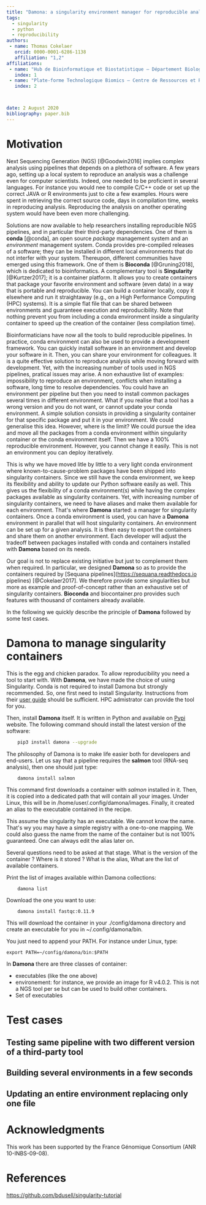 ```yaml
---
title: "Damona: a singularity environment manager for reproducible analysis"
tags:
  - singularity
  - python
  - reproducibility
authors:
 - name: Thomas Cokelaer
   orcid: 0000-0001-6286-1138
   affiliation: "1,2"
affiliations:
 - name: "Hub de Bioinformatique et Biostatistique – Département Biologie Computationnelle, Institut Pasteur, USR 3756 CNRS, Paris, France"
   index: 1
 - name: "Plate-forme Technologique Biomics – Centre de Ressources et Recherches Technologiques (C2RT), Institut Pasteur, Paris, France"
   index: 2



date: 2 August 2020
bibliography: paper.bib
---
```


# Motivation

Next Sequencing Generation (NGS) [@Goodwin2016] implies complex analysis using pipelines that depends on a plethora of software. A few years ago, setting up a local system to reproduce an analysis was a challenge even for computer scientists. Indeed, one needed to be proficient in several languages. For instance you would nee to compile C/C++ code or set up the correct JAVA or R environments just to cite a few examples. Hours were spent in retrieving the correct source code, days in compilation time, weeks in reproducing analysis. Reproducing the analysis on another operating system would have been even more challenging.

Solutions are now available to help researchers installing reproducible NGS pipelines, and in particular their third-party dependencies. One of them is **conda** [@conda], an open source *package* management system and an *environment* management system. Conda provides pre-compiled releases of a software; they can be installed in different local environments that do not interfer with your system. Thereupon, different communities have emerged using this framework. One of them is **Bioconda** [@Gruning2018], which is dedicated to bioinformatics. A complementary tool is **Singularity** [@Kurtzer2017]; it is a container platform. It allows you to create containers that package your favorite environment and software (even data) in a way that is portable and reproducible. You can build a container locally, copy it elsewhere and run it straightaway (e.g., on a High Performance Computing (HPC) systems). It is a simple flat file that can be shared between environments and guaranteee execution and reproducibility. Note that nothing prevent you from including a conda environment inside a singularity container to speed up the creation of the container (less compilation time).

Bioinformaticians have now all the tools to build reproducible pipelines. In practice, conda environment can also be used to provide a development framework. You can quickly install software in an environment and develop your software in it. Then, you can share your environment for colleagues. It is a quite effective solution to reproduce analysis while moving forward with development. Yet, with the increasing number of tools used in NGS pipelines, pratical issues may arise. A non exhaustive list of examples: impossibility to reproduce an environment, conflicts when installing a software, long time to resolve dependencies. You could have an environment per pipeline but then you need to install common packages several times in different environment.  What if you realise that a tool has a wrong version and you do not want, or cannot update your conda environment. A simple solution consists in providing a singularity container for that specific package and put it in your environment. We could generalise this idea. However, where is the limit? We could pursue the idea and move all the packages from a conda environment within singularity container or the conda environment itself. Then we have a 100% reproducible environment. However, you cannot change it easily. This is not an environment you can deploy iteratively.

This is why we have moved litle by little to a very light conda environment where known-to-cause-problem packages have been shipped into singularity containers. Since we still have the conda environment, we keep its flexibility and ability to update our Python software easily as well. This gives us the flexibility of a conda environment(s) while having the complex packages available as singularity containers. Yet, with increasing number of singularity containers, we need to have aliases and make them available for each environment. 
That's where **Damona** started: a manager for singularity containers. Once a conda environment is used, you can have a **Damona** environment in parallel that will host singularity containers. An environment can be set up for a given analysis. It is then easy to export the containers and share them on another environment. Each developer will adjust the tradeoff between packages installed with conda and containers installed with **Damona** based on its needs.

Our goal is not to replace existing initiative but just to complement them when required. In particular, we designed **Damona** so as to provide the containers required by [Sequana pipelines](https://sequana.readthedocs.io pipelines) [@Cokelaer2017]. We therefore provide some singularities but more as example and proof-of-concept rather than an exhaustive set of singularity containers. **Bioconda** and biocontainer.pro provides such features with thousand of containers already available.

In the following we quickly describe the principle of **Damona** followed by some test cases. 


# Damona to manage singularity containers

This is the egg and chicken paradox. To allow reproducibility you need a tool to
start with. With **Damona**, we have made the choice of using Singularity. Conda is not required to install Damona but strongly recommended. So, one
first need to install Singularity. Instructions from their
[user guide](https://sylabs.io/guides/3.0/user-guide/installation.html) should be sufficient. HPC admistrator can provide the tool for you. 

Then, install **Damona** itself. It is written in Python and available on
[Pypi](https://) website. The following command should install the latest version of the software:

```bash
    pip3 install damona --upgrade
```

The philosophy of Damona is to make life easier both for developers and
end-users. Let us say that a pipeline requires the **salmon** tool (RNA-seq
analysis), then one should just type:

```
    damona install salmon
```

This command first downloads a container with *salmon* installed in it. Then, it is copied into 
a dedicated path that will contain all your images. Under Linux, this will be in /home/user/.config/damona/images. Finally, it created an alias to the executable contained in the recipe. 


This assume the singularity has an executable. We cannot know the name. That's
wy you may have a simple registry with a one-to-one mapping. We could also guess
the name from the name of the container but is not 100% guaranteed. One can
always edit the alias later on. 

Several questions need to be asked at that stage. What is the version of the container ? 
Where is it stored ? What is the alias, What are the list of available
containers. 

Print the list of images available within Damona collections:
```
    damona list
```
Download the one you want to use:
```
    damona install fastqc:0.11.9
```
This will download the container in your ./config/damona directory and create an executable for you in ~/.config/damona/bin.

You just need to append your PATH. For instance under Linux, type:

    export PATH=~/config/damona/bin:$PATH
 

In **Damona** there are three classes of container:

* executables (like the one above)
* environement: for instance, we provide an image for R v4.0.2. This is not a NGS tool per se but can be used to build other containers.
* Set of executables 

# Test cases
## Testing same pipeline with two different version of a third-party tool
## Building several environments in a few seconds
## Updating an entire environment replacing only one file



# Acknowledgments

This work has been supported by the France Génomique Consortium (ANR 10-INBS-09-08).


# References


https://github.com/bdusell/singularity-tutorial
